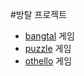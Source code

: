 #방탈 프로젝트
- [bangtal](https://github.com/JungChaeMoon/room_escape/tree/master/assignment1 ) 게임
- [puzzle](https://github.com/JungChaeMoon/room_escape/tree/master/assignment2 ) 게임
- [othello](https://github.com/JungChaeMoon/room_escape/tree/master/othello) 게임